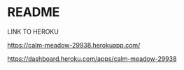 # README

LINK TO HEROKU

https://calm-meadow-29938.herokuapp.com/

https://dashboard.heroku.com/apps/calm-meadow-29938
